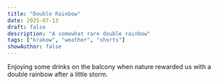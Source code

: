 ```yaml
---
title: "Double Rainbow"
date: 2025-07-13
draft: false
description: "A somewhat rare double rainbow"
tags: ["krakow", "weather", "shorts"]
showAuthor: false
---
```


Enjoying some drinks on the balcony when nature rewarded us with a double rainbow after a little storm.
